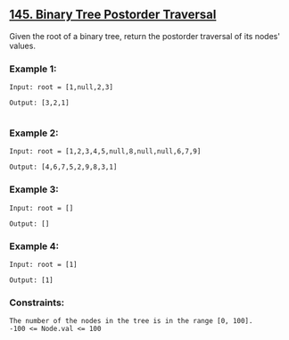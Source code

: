 ## [145. Binary Tree Postorder Traversal](https://leetcode.com/problems/binary-tree-postorder-traversal/description/)

Given the root of a binary tree, return the postorder traversal of its nodes' values.

 

### Example 1:
```
Input: root = [1,null,2,3]

Output: [3,2,1]


```


### Example 2:
```
Input: root = [1,2,3,4,5,null,8,null,null,6,7,9]

Output: [4,6,7,5,2,9,8,3,1]

```


### Example 3:
```
Input: root = []

Output: []
```
### Example 4:
```
Input: root = [1]

Output: [1]

 ```

### Constraints:
```
The number of the nodes in the tree is in the range [0, 100].
-100 <= Node.val <= 100
```
